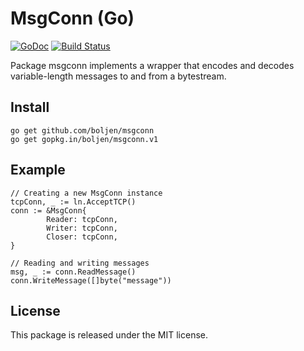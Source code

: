 # MsgConn (Go)

[![GoDoc](https://godoc.org/github.com/boljen/msgconn?status.svg)](http://godoc.org/github.com/boljen/msgconn)
[![Build Status](https://travis-ci.org/boljen/msgconn.svg)](https://travis-ci.org/boljen/msgconn)

Package msgconn implements a wrapper that encodes and decodes variable-length
messages to and from a bytestream.

## Install

    go get github.com/boljen/msgconn
    go get gopkg.in/boljen/msgconn.v1

## Example

    // Creating a new MsgConn instance
    tcpConn, _ := ln.AcceptTCP()
    conn := &MsgConn{
            Reader: tcpConn,
            Writer: tcpConn,
            Closer: tcpConn,
    }

    // Reading and writing messages
    msg, _ := conn.ReadMessage()
    conn.WriteMessage([]byte("message"))

## License

This package is released under the MIT license.
